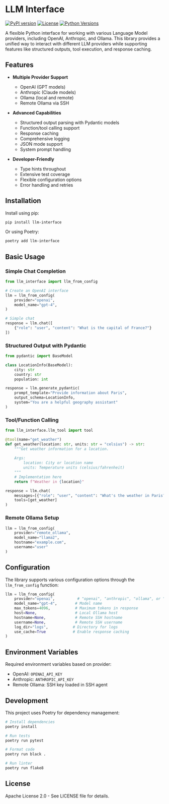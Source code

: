 # LLM Interface

[![PyPI version](https://badge.fury.io/py/llm-interface.svg)](https://badge.fury.io/py/llm-interface)
[![License](https://img.shields.io/badge/License-Apache%202.0-blue.svg)](https://opensource.org/licenses/Apache-2.0)
[![Python Versions](https://img.shields.io/pypi/pyversions/llm-interface.svg)](https://pypi.org/project/llm-interface/)

A flexible Python interface for working with various Language Model providers, including OpenAI, Anthropic, and Ollama. This library provides a unified way to interact with different LLM providers while supporting features like structured outputs, tool execution, and response caching.

## Features

- **Multiple Provider Support**
  - OpenAI (GPT models)
  - Anthropic (Claude models)
  - Ollama (local and remote)
  - Remote Ollama via SSH

- **Advanced Capabilities**
  - Structured output parsing with Pydantic models
  - Function/tool calling support
  - Response caching
  - Comprehensive logging
  - JSON mode support
  - System prompt handling

- **Developer-Friendly**
  - Type hints throughout
  - Extensive test coverage
  - Flexible configuration options
  - Error handling and retries

## Installation

Install using pip:

```bash
pip install llm-interface
```

Or using Poetry:

```bash
poetry add llm-interface
```

## Basic Usage

### Simple Chat Completion

```python
from llm_interface import llm_from_config

# Create an OpenAI interface
llm = llm_from_config(
    provider="openai",
    model_name="gpt-4",
)

# Simple chat
response = llm.chat([
    {"role": "user", "content": "What is the capital of France?"}
])
```

### Structured Output with Pydantic

```python
from pydantic import BaseModel

class LocationInfo(BaseModel):
    city: str
    country: str
    population: int

response = llm.generate_pydantic(
    prompt_template="Provide information about Paris",
    output_schema=LocationInfo,
    system="You are a helpful geography assistant"
)
```

### Tool/Function Calling

```python
from llm_interface.llm_tool import tool

@tool(name="get_weather")
def get_weather(location: str, units: str = "celsius") -> str:
    """Get weather information for a location.
    
    Args:
        location: City or location name
        units: Temperature units (celsius/fahrenheit)
    """
    # Implementation here
    return f"Weather in {location}"

response = llm.chat(
    messages=[{"role": "user", "content": "What's the weather in Paris?"}],
    tools=[get_weather]
)
```

### Remote Ollama Setup

```python
llm = llm_from_config(
    provider="remote_ollama",
    model_name="llama2",
    hostname="example.com",
    username="user"
)
```

## Configuration

The library supports various configuration options through the `llm_from_config` function:

```python
llm = llm_from_config(
    provider="openai",          # "openai", "anthropic", "ollama", or "remote_ollama"
    model_name="gpt-4",        # Model name
    max_tokens=4096,           # Maximum tokens in response
    host=None,                 # Local Ollama host
    hostname=None,             # Remote SSH hostname
    username=None,             # Remote SSH username
    log_dir="logs",           # Directory for logs
    use_cache=True            # Enable response caching
)
```

## Environment Variables

Required environment variables based on provider:

- OpenAI: `OPENAI_API_KEY`
- Anthropic: `ANTHROPIC_API_KEY`
- Remote Ollama: SSH key loaded in SSH agent

## Development

This project uses Poetry for dependency management:

```bash
# Install dependencies
poetry install

# Run tests
poetry run pytest

# Format code
poetry run black .

# Run linter
poetry run flake8
```

## License

Apache License 2.0 - See LICENSE file for details.